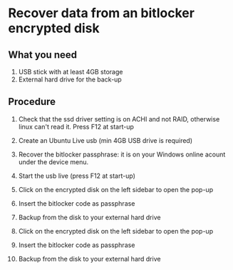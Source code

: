 # Recover data from an bitlocker encrypted disk
 

## What you need

1. USB stick with at least 4GB storage
2. External hard drive for the back-up

## Procedure

1. Check that the ssd driver setting is on ACHI and not RAID, otherwise linux can't read it. Press F12 at start-up
2. Create an Ubuntu Live usb (min 4GB USB drive is required)
3. Recover the bitlocker passphrase: it is on your Windows online acount under the device menu.
4. Start the usb live (press F12 at start-up)
5. Click on the encrypted disk on the left sidebar to open the pop-up
6. Insert the bitlocker code as passphrase
7. Backup from the disk to your external hard drive

5. Click on the encrypted disk on the left sidebar to open the pop-up
6. Insert the bitlocker code as passphrase
7. Backup from the disk to your external hard drive



